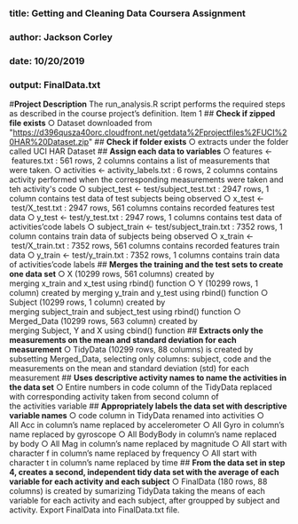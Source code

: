 ### **title: Getting and Cleaning Data Coursera Assignment**
### **author: Jackson Corley**
### **date: 10/20/2019**
### **output: FinalData.txt**

#**Project Description**
The run_analysis.R script performs the required steps as described in the course project’s definition.
	Item 1 ## **Check if zipped file exists**
		○ Dataset downloaded from "https://d396qusza40orc.cloudfront.net/getdata%2Fprojectfiles%2FUCI%20HAR%20Dataset.zip" 
	## **Check if folder exists**
		○ extracts under the folder called UCI HAR Dataset
	## **Assign each data to variables**
		○ features <- features.txt : 561 rows, 2 columns
        	contains a list of measurements that were taken.
		○ activities <- activity_labels.txt : 6 rows, 2 columns
        	contains activity performed when the corresponding measurements were taken and teh activity's code
		○ subject_test <- test/subject_test.txt : 2947 rows, 1 column
        	contains test data of test subjects being observed
		○ x_test <- test/X_test.txt : 2947 rows, 561 columns
        	contains recorded features test data
		○ y_test <- test/y_test.txt : 2947 rows, 1 columns
        	contains test data of activities’code labels
		○ subject_train <- test/subject_train.txt : 7352 rows, 1 column
        	contains train data of subjects being observed
		○ x_train <- test/X_train.txt : 7352 rows, 561 columns
        	contains recorded features train data
		○ y_train <- test/y_train.txt : 7352 rows, 1 columns
        	contains train data of activities’code labels
	## **Merges the training and the test sets to create one data set**
		○ X (10299 rows, 561 columns) created by merging x_train and x_test using rbind() function
		○ Y (10299 rows, 1 column) created by merging y_train and y_test using rbind() function
		○ Subject (10299 rows, 1 column) created by merging subject_train and subject_test using rbind() function
		○ Merged_Data (10299 rows, 563 column) created by merging Subject, Y and X using cbind() function
	## **Extracts only the measurements on the mean and standard deviation for each measurement**
		○ TidyData (10299 rows, 88 columns) is created by subsetting Merged_Data, selecting only columns: subject, code and the measurements on the mean and standard deviation (std) for each measurement
	## **Uses descriptive activity names to name the activities in the data set**
		○ Entire numbers in code column of the TidyData replaced with corresponding activity taken from second column of the activities variable
	## **Appropriately labels the data set with descriptive variable names**
		○ code column in TidyData renamed into activities
		○ All Acc in column’s name replaced by accelerometer
		○ All Gyro in column’s name replaced by gyroscope
		○ All BodyBody in column’s name replaced by body
		○ All Mag in column’s name replaced by magnitude
		○ All start with character f in column’s name replaced by frequency
		○ All start with character t in column’s name replaced by time
	## **From the data set in step 4, creates a second, independent tidy data set with the average of each variable for each activity and each subject**
		○ FinalData (180 rows, 88 columns) is created by sumarizing TidyData taking the means of each variable for each activity and each subject, after groupped by subject and activity.
			Export FinalData into FinalData.txt file.
